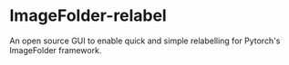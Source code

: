 # ImageFolder-relabel

An open source GUI to enable quick and simple relabelling for Pytorch's ImageFolder framework. 

